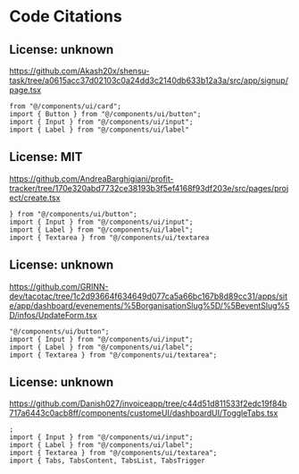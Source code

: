# Code Citations

## License: unknown

https://github.com/Akash20x/shensu-task/tree/a0615acc37d02103c0a24dd3c2140db633b12a3a/src/app/signup/page.tsx

```
from "@/components/ui/card";
import { Button } from "@/components/ui/button";
import { Input } from "@/components/ui/input";
import { Label } from "@/components/ui/label"
```

## License: MIT

https://github.com/AndreaBarghigiani/profit-tracker/tree/170e320abd7732ce38193b3f5ef4168f93df203e/src/pages/project/create.tsx

```
} from "@/components/ui/button";
import { Input } from "@/components/ui/input";
import { Label } from "@/components/ui/label";
import { Textarea } from "@/components/ui/textarea
```

## License: unknown

https://github.com/GRINN-dev/tacotac/tree/1c2d93664f634649d077ca5a66bc167b8d89cc31/apps/site/app/dashboard/evenements/%5BorganisationSlug%5D/%5BeventSlug%5D/infos/UpdateForm.tsx

```
"@/components/ui/button";
import { Input } from "@/components/ui/input";
import { Label } from "@/components/ui/label";
import { Textarea } from "@/components/ui/textarea";
```

## License: unknown

https://github.com/Danish027/invoiceapp/tree/c44d51d811533f2edc19f84b717a6443c0acb8ff/components/customeUI/dashboardUI/ToggleTabs.tsx

```
;
import { Input } from "@/components/ui/input";
import { Label } from "@/components/ui/label";
import { Textarea } from "@/components/ui/textarea";
import { Tabs, TabsContent, TabsList, TabsTrigger
```
